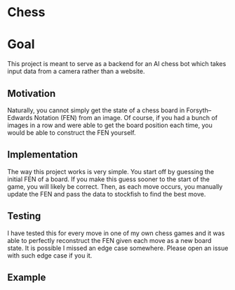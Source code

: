 # Chess
# Goal
This project is meant to serve as a backend for an AI chess bot which takes input data from a camera rather than a website.

## Motivation
Naturally, you cannot simply get the state of a chess board in Forsyth–Edwards Notation (FEN) from an image. Of course, if you had a bunch of images in a row and were able to get the board position each time, you would be able to construct the FEN yourself. 

## Implementation
The way this project works is very simple. You start off by guessing the initial FEN of a board. If you make this guess sooner to the start of the game, you will likely be correct. Then, as each move occurs, you manually update the FEN and pass the data to stockfish to find the best move. 

## Testing
I have tested this for every move in one of my own chess games and it was able to perfectly reconstruct the FEN given each move as a new board state. It is possible I missed an edge case somewhere. Please open an issue with such edge case if you it.

## Example
